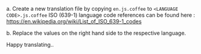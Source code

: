 a. Create a new translation file by copying ```en.js.coffee``` to ```<LANGUAGE CODE>.js.coffee```
ISO (639-1) language code references can be found here :  https://en.wikipedia.org/wiki/List_of_ISO_639-1_codes

b. Replace the values on the right hand side to the respective language.

Happy translating..
